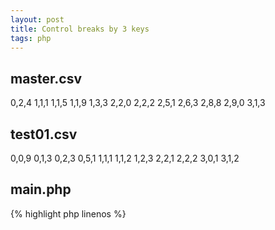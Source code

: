 ```yaml
---
layout: post
title: Control breaks by 3 keys
tags: php
---
```


## master.csv

  0,2,4
  1,1,1
  1,1,5
  1,1,9
  1,3,3
  2,2,0
  2,2,2
  2,5,1
  2,6,3
  2,8,8
  2,9,0
  3,1,3

## test01.csv

  0,0,9
  0,1,3
  0,2,3
  0,5,1
  1,1,1
  1,1,2
  1,2,3
  2,2,1
  2,2,2
  3,0,1
  3,1,2


## main.php

{% highlight php linenos %}
<?php

$master = fopen('./master.csv', 'r');
$input = fopen('./test01.csv', 'r');
$s1dup = fopen('./step.out', 'w');
$s1uniq = fopen('./step2.out', 'w');

$prevOffset = 0;
$last;
while(($buf = fgets($master)) !== false) {
  $p = explode(",",trim($buf));
  echo implode("\t", $p), PHP_EOL;
  while(($buf2 = fgets($input)) !== false) {
    $last = null;
    $q = explode(",", trim($buf2));
    echo "\t", implode("\t", $q), PHP_EOL;
    if($p[0] == $q[0] and $p[1] == $q[1] and $p[2] == $q[2]) {
      echo "match", PHP_EOL;
      fwrite($s1dup, implode("\t", $q) . PHP_EOL);
      $prevOffset = ftell($input);
      $last = 'm';
      break;
    } elseif ($p[0] == $q[0] and $p[1] == $q[1] and $p[2] < $q[2]) {
      echo "break3", PHP_EOL;
      fwrite($s1uniq, implode("\t", $q) . PHP_EOL);
      fseek($input, $prevOffset);
      $last = 'b';
      break;
    } elseif ($p[0] == $q[0] and $p[1] < $q[1]) {
      echo "break2", PHP_EOL;
      fwrite($s1uniq, implode("\t", $q) . PHP_EOL);
      fseek($input, $prevOffset);
      $last = 'b';
      break;
    } elseif ($p[0] < $q[0]) {
      echo "break1", PHP_EOL;
      fwrite($s1uniq, implode("\t", $q) . PHP_EOL);
      fseek($input, $prevOffset);
      $last = 'b';
      break;
    }
    $prevOffset = ftell($input);
  }

  if(is_null($last)) {
    fwrite($s1uniq, implode("\t", $p) . PHP_EOL);
  }
}
{% endhighlight %}

## The result

  $ php main.php
  0  2  4
    0  0  9
    0  1  3
    0  2  3
    0  5  1
  break2
  1  1  1
    0  5  1
    1  1  1
  match
  1  1  5
    1  1  2
    1  2  3
  break2
  1  1  9
    1  2  3
  break2
  1  3  3
    1  2  3
    2  2  1
  break1
  2  2  0
    2  2  1
  break3
  2  2  2
    2  2  1
    2  2  2
  match
  2  5  1
    3  0  1
  break1
  2  6  3
    3  0  1
  break1
  2  8  8
    3  0  1
  break1
  2  9  0
    3  0  1
  break1
  3  1  3
    3  0  1
    3  1  2

  $ lv step.out
  1       1       1
  2       2       2

  $ lv step2.out
  0       5       1
  1       2       3
  1       2       3
  2       2       1
  2       2       1
  3       0       1
  3       0       1
  3       0       1
  3       0       1
  3       1       3

That's all.

